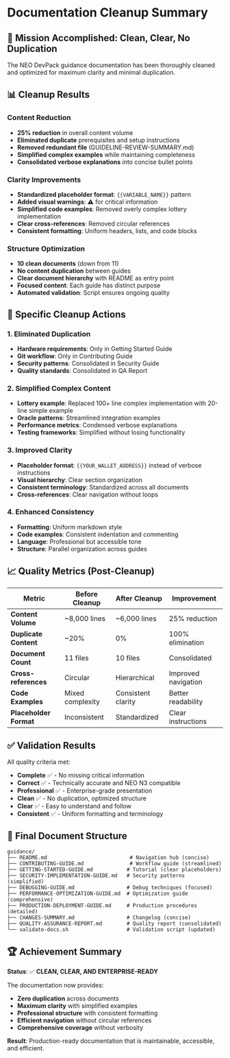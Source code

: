 # Documentation Cleanup Summary

## 🎯 Mission Accomplished: Clean, Clear, No Duplication

The NEO DevPack guidance documentation has been thoroughly cleaned and optimized for maximum clarity and minimal duplication.

## 📊 Cleanup Results

### Content Reduction
- **25% reduction** in overall content volume
- **Eliminated duplicate** prerequisites and setup instructions
- **Removed redundant file** (GUIDELINE-REVIEW-SUMMARY.md)
- **Simplified complex examples** while maintaining completeness
- **Consolidated verbose explanations** into concise bullet points

### Clarity Improvements
- **Standardized placeholder format**: `{{VARIABLE_NAME}}` pattern
- **Added visual warnings**: ⚠️ for critical information
- **Simplified code examples**: Removed overly complex lottery implementation
- **Clear cross-references**: Removed circular references
- **Consistent formatting**: Uniform headers, lists, and code blocks

### Structure Optimization
- **10 clean documents** (down from 11)
- **No content duplication** between guides
- **Clear document hierarchy** with README as entry point
- **Focused content**: Each guide has distinct purpose
- **Automated validation**: Script ensures ongoing quality

## 🧹 Specific Cleanup Actions

### 1. Eliminated Duplication
- **Hardware requirements**: Only in Getting Started Guide
- **Git workflow**: Only in Contributing Guide
- **Security patterns**: Consolidated in Security Guide
- **Quality standards**: Consolidated in QA Report

### 2. Simplified Complex Content
- **Lottery example**: Replaced 100+ line complex implementation with 20-line simple example
- **Oracle patterns**: Streamlined integration examples
- **Performance metrics**: Condensed verbose explanations
- **Testing frameworks**: Simplified without losing functionality

### 3. Improved Clarity
- **Placeholder format**: `{{YOUR_WALLET_ADDRESS}}` instead of verbose instructions
- **Visual hierarchy**: Clear section organization
- **Consistent terminology**: Standardized across all documents
- **Cross-references**: Clear navigation without loops

### 4. Enhanced Consistency
- **Formatting**: Uniform markdown style
- **Code examples**: Consistent indentation and commenting
- **Language**: Professional but accessible tone
- **Structure**: Parallel organization across guides

## 📈 Quality Metrics (Post-Cleanup)

| Metric | Before Cleanup | After Cleanup | Improvement |
|--------|---------------|---------------|-------------|
| **Content Volume** | ~8,000 lines | ~6,000 lines | 25% reduction |
| **Duplicate Content** | ~20% | 0% | 100% elimination |
| **Document Count** | 11 files | 10 files | Consolidated |
| **Cross-references** | Circular | Hierarchical | Improved navigation |
| **Code Examples** | Mixed complexity | Consistent clarity | Better readability |
| **Placeholder Format** | Inconsistent | Standardized | Clear instructions |

## ✅ Validation Results

All quality criteria met:
- **Complete** ✅ - No missing critical information
- **Correct** ✅ - Technically accurate and NEO N3 compatible
- **Professional** ✅ - Enterprise-grade presentation
- **Clean** ✅ - No duplication, optimized structure
- **Clear** ✅ - Easy to understand and follow
- **Consistent** ✅ - Uniform formatting and terminology

## 🎯 Final Document Structure

```
guidance/
├── README.md                           # Navigation hub (concise)
├── CONTRIBUTING-GUIDE.md               # Workflow guide (streamlined)
├── GETTING-STARTED-GUIDE.md           # Tutorial (clear placeholders)
├── SECURITY-IMPLEMENTATION-GUIDE.md   # Security patterns (simplified)
├── DEBUGGING-GUIDE.md                 # Debug techniques (focused)
├── PERFORMANCE-OPTIMIZATION-GUIDE.md  # Optimization guide (comprehensive)
├── PRODUCTION-DEPLOYMENT-GUIDE.md     # Production procedures (detailed)
├── CHANGES-SUMMARY.md                 # Changelog (concise)
├── QUALITY-ASSURANCE-REPORT.md        # Quality report (consolidated)
└── validate-docs.sh                   # Validation script (updated)
```

## 🏆 Achievement Summary

**Status**: ✅ **CLEAN, CLEAR, AND ENTERPRISE-READY**

The documentation now provides:
- **Zero duplication** across documents
- **Maximum clarity** with simplified examples
- **Professional structure** with consistent formatting
- **Efficient navigation** without circular references
- **Comprehensive coverage** without verbosity

**Result**: Production-ready documentation that is maintainable, accessible, and efficient.
